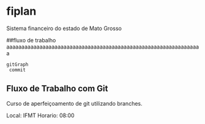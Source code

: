# fiplan
Sistema financeiro do estado de Mato Grosso

##fluxo de trabalho
aaaaaaaaaaaaaaaaaaaaaaaaaaaaaaaaaaaaaaaaaaaaaaaaaaaaaaaaaaaaaaaaa

```mermaid
gitGraph
 commit
```

## Fluxo de Trabalho com Git

Curso de aperfeiçoamento de git utilizando branches.

Local: IFMT
Horario: 08:00